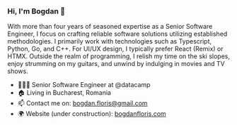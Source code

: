 ### Hi, I'm Bogdan 👋

<!--
**BogdanFloris/BogdanFloris** is a ✨ _special_ ✨ repository because its `README.md` (this file) appears on your GitHub profile.

Here are some ideas to get you started:

- 🔭 I’m currently working on ...
- 🌱 I’m currently learning ...
- 👯 I’m looking to collaborate on ...
- 🤔 I’m looking for help with ...
- 💬 Ask me about ...
- 📫 How to reach me: ...
- 😄 Pronouns: ...
- ⚡ Fun fact: ...
-->

With more than four years of seasoned expertise as a Senior Software Engineer, I focus on crafting reliable software solutions utilizing established methodologies. I primarily work with technologies such as Typescript, Python, Go, and C++. For UI/UX design, I typically prefer React (Remix) or HTMX. Outside the realm of programming, I relish my time on the ski slopes, enjoy strumming on my guitars, and unwind by indulging in movies and TV shows.

* 👨🏼‍💻 Senior Software Engineer at @datacamp
* 🏠 Living in Bucharest, Romania
* 📫 Contact me on: bogdan.floris@gmail.com
* 🌍 Website (under construction): [bogdanfloris.com](https://www.bogdanfloris.com/)
